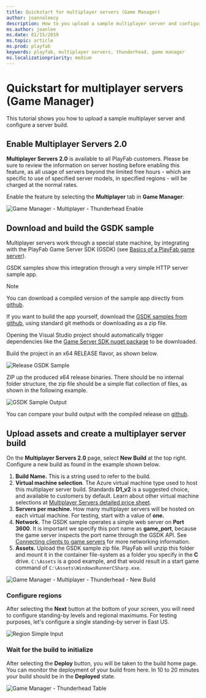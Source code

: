 ```yaml
---
title: Quickstart for multiplayer servers (Game Manager)
author: joannaleecy
description: How to you upload a sample multiplayer server and configure a server build.
ms.author: joanlee
ms.date: 01/15/2019
ms.topic: article
ms.prod: playfab
keywords: playfab, multiplayer servers, thunderhead, game manager
ms.localizationpriority: medium
---
```


# Quickstart for multiplayer servers (Game Manager)

This tutorial shows you how to upload a sample multiplayer server and configure a server build.

## Enable Multiplayer Servers 2.0

**Multiplayer Servers 2.0** is available to all PlayFab customers. Please be sure to review the information on server hosting before enabling this feature, as all usage of servers beyond the limited free hours - which are specific to use of specified server models, in specified regions - will be charged at the normal rates.

Enable the feature by selecting the **Multiplayer** tab in **Game Manager**:

![Game Manager - Multiplayer - Thunderhead Enable](media/tutorials/game-manager-thunderhead-enable.png)

## Download and build the GSDK sample

Multiplayer servers work through a special state machine, by integrating with the PlayFab Game Server SDK (GSDK) (see [Basics of a PlayFab game server](basics-of-a-playfab-game-server.md)).

GSDK samples show this integration through a very simple HTTP server sample app.

> [!NOTE]
> You can download a compiled version of the sample app directly from [github](https://github.com/PlayFab/gsdkSamples/releases/download/v1.0/winrunnerSample.zip).

If you want to build the app yourself, download the [GSDK samples from github](https://github.com/PlayFab/gsdkSamples), using standard git methods or downloading as a zip file.

Opening the Visual Studio project should automatically trigger dependencies like the [Game Server SDK nuget package](https://www.nuget.org/packages/com.playfab.csharpgsdk) to be downloaded.

Build the project in an x64 RELEASE flavor, as shown below.

![Release GSDK Sample](media/tutorials/release-gsdk-sample.png)

ZIP up the produced x64 release binaries. There should be no internal folder structure, the zip file should be a simple flat collection of files, as shown in the following example.

![GSDK Sample Output](media/tutorials/gsdk-sample-output.png)

You can compare your build output with the compiled release on [github](https://github.com/PlayFab/gsdkSamples/releases/download/v1.0/winrunnerSample.zip).

## Upload assets and create a multiplayer server build

On the **Multiplayer Servers 2.0** page, select **New Build** at the top right. Configure a new build as found in the example shown below.

1. **Build Name.** This is a string used to refer to the build.
2. **Virtual machine selection**. The Azure virtual machine type used to host this multiplayer server build. Standards **D1_v2** is a suggested choice, and available to customers by default. Learn about other virtual machine selections at [Multiplayer Servers detailed price sheet](multiplayer-servers-detailed-price-sheet.md).
3. **Servers per machine.** How many multiplayer servers will be hosted on each virtual machine. For testing, start with a value of **one.**
4. **Network.** The GSDK sample operates a simple web server on **Port 3600**. It is important we specify this port name as **game_port**, because the game server inspects the port name through the GSDK API. See [Connecting clients to game servers](connecting-clients-to-game-servers.md) for more networking information.
5. **Assets.** Upload the GSDK sample zip file. PlayFab will unzip this folder and mount it in the container file-system as a folder you specify in the **C**  drive. `C:\Assets` is a good example, and that would result in a start game command of `C:\Assets\WindowsRunnerCSharp.exe`.

![Game Manager - Multiplayer - Thunderhead - New Build](media/tutorials/game-manager-thunderhead-new-build-quickstart.png)

### Configure regions

After selecting the **Next** button at the bottom of your screen, you will need to configure standing-by levels and regional maximums. For testing purposes, let's configure a single standing-by server in East US.

![Region Simple Input](media/tutorials/region-simple-input.png)

### Wait for the build to initialize

After selecting the **Deploy** button, you will be taken to the build home page. You can monitor the deployment of your build from here. In 10 to 20 minutes your build should be in the **Deployed** state.

![Game Manager - Thunderhead Table](media/tutorials/game-manager-thunderhead-table.png)
